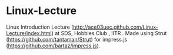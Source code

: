 Linux-Lecture
=============

Linux Introduction Lecture (http://ace03uec.github.com/Linux-Lecture/index.html) at SDS, Hobbies Club , IITR . 
Made using Strut (https://github.com/tantaman/Strut) for impress.js (https://github.com/bartaz/impress.js).
